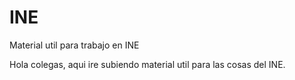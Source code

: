 # INE
Material util para trabajo en INE

Hola colegas, aqui ire subiendo material util para las cosas del INE.
